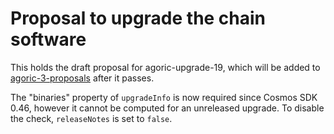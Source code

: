 # Proposal to upgrade the chain software

This holds the draft proposal for agoric-upgrade-19, which will be added to
[agoric-3-proposals](https://github.com/Agoric/agoric-3-proposals) after it
passes.

The "binaries" property of `upgradeInfo` is now required since Cosmos SDK 0.46,
however it cannot be computed for an unreleased upgrade. To disable the check,
`releaseNotes` is set to `false`.
